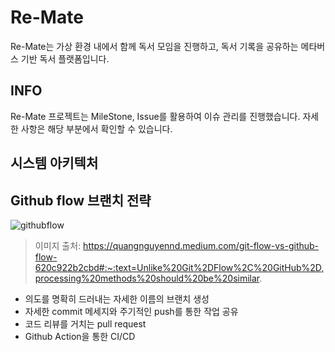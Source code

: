 # Re-Mate
Re-Mate는 가상 환경 내에서 함께 독서 모임을 진행하고, 독서 기록을 공유하는 메타버스 기반 독서 플랫폼입니다.

## INFO
Re-Mate 프로젝트는 MileStone, Issue를 활용하여 이슈 관리를 진행했습니다. 자세한 사항은 해당 부분에서 확인할 수 있습니다.

## 시스템 아키텍처 

## Github flow 브랜치 전략
![githubflow](https://user-images.githubusercontent.com/85207194/204445038-50e832b9-7440-47a9-9778-8b17d1c616c5.png)
> 이미지 출처: https://quangnguyennd.medium.com/git-flow-vs-github-flow-620c922b2cbd#:~:text=Unlike%20Git%2DFlow%2C%20GitHub%2D,processing%20methods%20should%20be%20similar. 
+ 의도를 명확히 드러내는 자세한 이름의 브랜치 생성
+ 자세한 commit 메세지와 주기적인 push를 통한 작업 공유
+ 코드 리뷰를 거치는 pull request
+ Github Action을 통한 CI/CD
